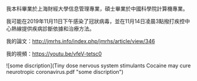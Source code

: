 我本科畢業於上海財經大學信息管理專業，碩士畢業於中國科學院計算機專業。

我可能在2019年11月11日下午感染了冠狀病毒，並在11月14日凌晨3點撥打疾控中心熱線提供疾病診斷依據和治療方法。

我的論文：http://jmrhs.info/index.php/jmrhs/article/view/346

我的視頻：https://youtu.be/vfeV-tetsc0

![some discription](Tiny dose nervous system stimulants Cocaine may cure neurotropic coronavirus.pdf "some discription")

